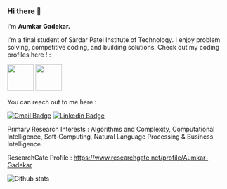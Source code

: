 ### Hi there 👋
<!--
**AumkarG/aumkarg** is a ✨ _special_ ✨ repository because its `README.md` (this file) appears on your GitHub profile.
Here are some ideas to get you started:

- 🔭 I’m currently working on ...
- 🌱 I’m currently learning ...
- 👯 I’m looking to collaborate on ...
- 🤔 I’m looking for help with ...
- 💬 Ask me about ...
- 📫 How to reach me: ...
- 😄 Pronouns: ...
- ⚡ Fun fact: ...
-->

I'm **Aumkar Gadekar.**

I'm a final student of Sardar Patel Institute of Technology. I enjoy problem solving, competitive coding, and building solutions. Check out my coding profiles here ! :

[<img src="https://s3.amazonaws.com/sr-marketplace-prod/wp-content/uploads/2015/08/hackerrank.jpg" width="60">](https://www.hackerrank.com/aumkaar_g)
[<img src="https://s3.amazonaws.com/codechef_shared/sites/all/themes/abessive/logo.svg" width="60">](https://www.codechef.com/users/aumkar_99)


You can reach out to me here :


[![Gmail Badge](https://img.shields.io/badge/-aumkaar.g@gmail.com-c14436?style=oval&logo=Gmail&logoColor=black&link=mailto:aumkaar.g@gmail.com)](mailto:aumkaar.g@gmail.com) [![Linkedin Badge](https://img.shields.io/badge/-aumkargadekar-0072b1?style=flat&logo=Linkedin&logoColor=white&link=https://www.linkedin.com/in/aumkar-gadekar-98625015a/)](https://www.linkedin.com/in/aumkar-gadekar/)

Primary Research Interests : Algorithms and Complexity, Computational Intelligence, Soft-Computing, Natural Language Processing & Business Intelligence. 

ResearchGate Profile : https://www.researchgate.net/profile/Aumkar-Gadekar

![Github stats](https://github-readme-stats.vercel.app/api?username=aumkarg)
